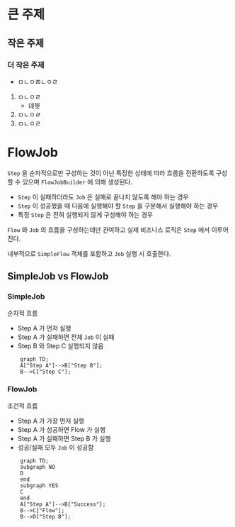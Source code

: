 # 큰 주제

## 작은 주제

### 더 작은 주제

* ㅁㄴㅇㄻㄴㅇㄹ

1. ㅁㄴㅇㄹ
    + 데헷
2. ㅁㄴㅇㄹ
3. ㅁㄴㅇㄹ

# FlowJob

`Step` 을 순차적으로만 구성하는 것이 아닌 특정한 상태에 따라 흐름을 전환하도록 구성할 수 있으며 `FlowJobBuilder` 에 의해 생성된다.

* `Step` 이 실패하더라도 `Job` 은 실패로 끝나지 않도록 해야 하는 경우
* `Step` 이 성공했을 때 다음에 실행해야 할 `Step` 을 구분해서 실행해야 하는 경우
* 특정 `Step` 은 전혀 실행되지 않게 구성해야 하는 경우

`Flow` 와 `Job` 의 흐름을 구성하는데만 관여하고 실제 비즈니스 로직은 `Step` 에서 이루어진다.

내부적으로 `SimpleFlow` 객체를 포함하고 `Job` 실행 시 호출한다.

## SimpleJob vs FlowJob

### SimpleJob 

순차적 흐름

* Step A 가 먼저 실행
* Step A 가 실패하면 전체 `Job` 이 실패
* Step B 와 Step C 실행되지 않음

```mermaid
    graph TD;
    A["Step A"]-->B["Step B"];
    B-->C["Step C"];
```

### FlowJob

조건적 흐름

* Step A 가 가장 먼저 실행
* Step A 가 성공하면 Flow 가 실행
* Step A 가 실패하면 Step B 가 실행
* 성공/실패 모두 `Job` 이 성공함

```mermaid
    graph TD;
    subgraph NO
    D
    end
    subgraph YES
    C
    end
    A["Step A"]-->B{"Success"};
    B-->C["Flow"];
    B-->D["Step B"];
```
